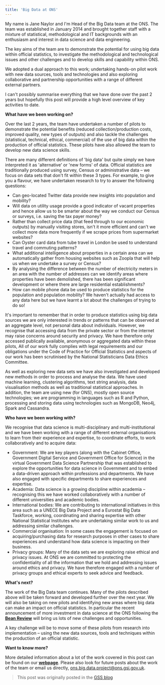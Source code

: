```yaml
---
title: 'Big Data at ONS'
---
```


My name is Jane Naylor and I'm Head of the Big Data team at the ONS. The team was established in January 2014 and brought together staff with a mixture of statistical, methodological and IT backgrounds with an enthusiasm and interest in data science and data engineering.

The key aims of the team are to demonstrate the potential for using big data within official statistics, to investigate the methodological and technological issues and other challenges and to develop skills and capability within ONS.

We adopted a dual approach to this work; undertaking hands-on pilot work with new data sources, tools and technologies and also exploring collaborative and partnership opportunities with a range of different external partners.

I can't possibly summarise everything that we have done over the past 2 years but hopefully this post will provide a high level overview of key activities to date.

**What have we been working on?**

Over the last 2 years, the team have undertaken a number of pilots to demonstrate the potential benefits (reduced collection/production costs, improved quality, new types of outputs) and also tackle the challenges (statistical, technical, ethical, commercial) of the use of big data within the production of official statistics. These pilots have also allowed the team to develop new data science skills.

There are many different definitions of 'big data' but quite simply we have interpreted it as 'alternative' or 'new forms' of data. Official statistics are traditionally produced using survey, Census or administrative data – we focus on data sets that don't fit within these 3 types. For example, to give you a flavour, we have undertaken research to try to answer the following questions:

* Can geo-located Twitter data provide new insights into population and mobility?
* Will data on utility usage provide a good indicator of vacant properties and hence allow us to be smarter about the way we conduct our Census or surveys, i.e. saving the tax payer money?
* Rather than collect price data (that feed through to our economic outputs) by manually visiting stores, isn't it more efficient and can't we collect more data more frequently if we scrape prices from supermarket websites?
* Can Oyster card data from tube travel in London be used to understand travel and commuting patterns?
* What additional intelligence about properties in a certain area can we automatically gather from housing websites such as Zoopla that will help us when we undertake a survey or Census?
* By analysing the difference between the number of electricity meters in an area with the number of addresses can we identify areas where properties have been demolished, there has been significant development or where there are large residential establishments?
* How can mobile phone data be used to produce statistics for the population and population mobility? We haven't actually had access to any data here but we have learnt a lot about the challenges of trying to do so!

It's important to remember that in order to produce statistics using big data sources we are only interested in trends or patterns that can be observed at an aggregate level, not personal data about individuals. However, we recognise that accessing data from the private sector or from the internet may raise concerns around security and privacy. We have therefore only accessed publically available, anonymous or aggregated data within these pilots, All of our work fully complies with legal requirements and our obligations under the Code of Practice for Official Statistics and aspects of our work has been scrutinised by the National Statisticians Data Ethics Committee.

As well as exploring new data sets we have also investigated and developed new methods in order to process and analyse the data. We have used machine learning, clustering algorithms, text string analysis, data visualisation methods as well as traditional statistical approaches. In addition, the team are using new (for ONS), mostly open source technologies; we are programming in languages such as R and Python, processing and storing data using technologies such as MongoDB, Neo4j, Spark and Cassandra.

**Who have we been working with?**

We recognise that data science is multi-disciplinary and multi-institutional and we have been working with a range of different external organisations to learn from their experience and expertise, to coordinate efforts, to work collaboratively and to acquire data:

* Government: We are key players (along with the Cabinet Office, Government Digital Service and Government Office for Science) in the virtual Government Data Science Partnership that was established to explore the opportunities for data science in Government and to embed a data-driven approach within professions and departments. We have also engaged with specific departments to share experiences and expertise.
* Academia: Data science is a growing discipline within academia – recognising this we have worked collaboratively with a number of different universities and academic bodies.
* International bodies: We are contributing to international initiatives in this area such as a UNECE Big Data Project and a Eurostat Big Data Taskforce, working, coordinating and sharing expertise with other National Statistical Institutes who are undertaking similar work to us and addressing similar challenges.
* Commercial organisation: In some cases the engagement is focused on acquiring/purchasing data for research purposes in other cases to share experiences and understand how data science is impacting on their business.
* Privacy groups: Many of the data sets we are exploring raise ethical and privacy issues. At ONS we are committed to protecting the confidentiality of all the information that we hold and addressing issues around ethics and privacy. We have therefore engaged with a number of privacy groups and ethical experts to seek advice and feedback.

**What's next?**

The work of the Big Data team continues. Many of the pilots described above will be taken forward and developed further over the next year. We will also be taking on new pilots and identifying new areas where big data can make an impact on official statistics. In particular the recent announcement of more investment in data science at the ONS following the [**Bean Review**][1] will bring us lots of new challenges and opportunities.

A key challenge will be to move some of these pilots from research into implementation – using the new data sources, tools and techniques within the production of an official statistic.

**Want to know more?**

More detailed information about a lot of the work covered in this post can be found on our [**webpage**][2]. Please also look for future posts about the work of the team or email us directly, ons.big.data.project@ons.gsi.gov.uk.

> This post was originally posted in the [GSS blog](https://gss.civilservice.gov.uk/blog/2016/03/big-data-at-ons/)

[1]: https://www.gov.uk/government/publications/independent-review-of-uk-economic-statistics-terms-of-reference/independent-review-of-uk-economic-statistics-terms-of-reference
[2]: http://www.ons.gov.uk/aboutus/whatwedo/programmesandprojects/theonsbigdataproject
